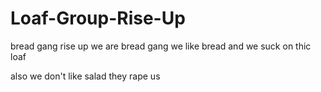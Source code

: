 # Loaf-Group-Rise-Up
bread gang rise up
we are bread gang we like bread and we suck on thic loaf 

also we don't like salad they rape us
